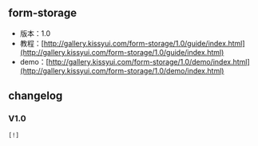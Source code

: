 ## form-storage

* 版本：1.0
* 教程：[http://gallery.kissyui.com/form-storage/1.0/guide/index.html](http://gallery.kissyui.com/form-storage/1.0/guide/index.html)
* demo：[http://gallery.kissyui.com/form-storage/1.0/demo/index.html](http://gallery.kissyui.com/form-storage/1.0/demo/index.html)

## changelog

### V1.0

    [!]


